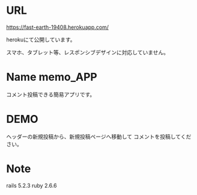 # URL
https://fast-earth-19408.herokuapp.com/

herokuにて公開しています。

スマホ、タブレット等、レスポンシブデザインに対応していません。

# Name memo_APP
コメント投稿できる簡易アプリです。

# DEMO
ヘッダーの新規投稿から、新規投稿ページへ移動して
コメントを投稿してください。

# Note
rails 5.2.3
ruby 2.6.6